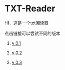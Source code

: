 # TXT-Reader
HI，这是一个txt阅读器

点击链接可以尝试不同的版本

 1. [v 0.1](https://xzyl4303.github.io/TXT-Reader/TxT%20Reader%20v0.1.html)

 2. [v 0.2](https://xzyl4303.github.io/TXT-Reader/TxT%20Reader%20v0.2.html)

 3. [v 0.3](https://xzyl4303.github.io/TXT-Reader/TxT%20Reader%20v0.3.html)
